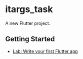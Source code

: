 # itargs_task

A new Flutter project.

## Getting Started

- [Lab: Write your first Flutter app](https://drive.google.com/drive/folders/1oGfZY1yhFxrh-Z2YFBAs3vGKgrzKzduY)


